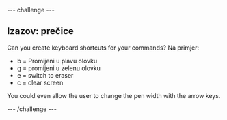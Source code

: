 \--- challenge \---

## Izazov: prečice

Can you create keyboard shortcuts for your commands? Na primjer:

+ b = Promijeni u plavu olovku
+ g = promijeni u zelenu olovku
+ e = switch to eraser
+ c = clear screen

You could even allow the user to change the pen width with the arrow keys.

\--- /challenge \---